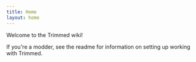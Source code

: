 ```yaml
---
title: Home
layout: home
---
```


Welcome to the Trimmed wiki!

If you're a modder, see the readme for information on setting up working with Trimmed.